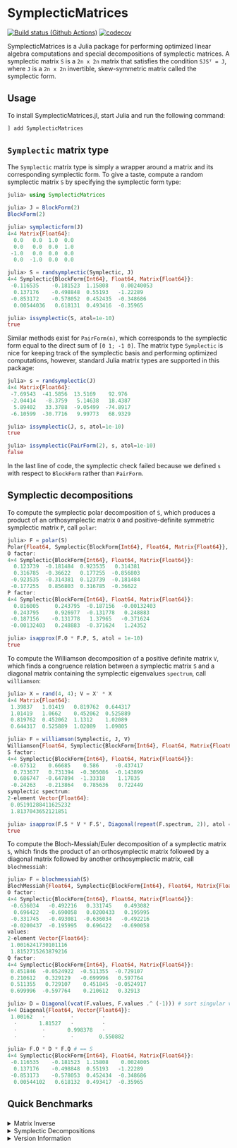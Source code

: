 # SymplecticMatrices

[![Build status (Github Actions)](https://github.com/apkille/SymplecticMatrices.jl/workflows/CI/badge.svg)](https://github.com/apkille/SymplecticMatrices.jl/actions)
[![codecov](https://codecov.io/github/apkille/SymplecticMatrices.jl/graph/badge.svg?token=JWMOD4FY6P)](https://codecov.io/github/apkille/SymplecticMatrices.jl)

SymplecticMatrices is a Julia package for performing optimized linear algebra computations and special decompositions of symplectic matrices. A symplectic matrix `S` is a `2n x 2n` matrix
that satisfies the condition `SJSᵀ = J`, where `J` is a `2n x 2n` invertible, skew-symmetric matrix called the symplectic form.

## Usage

To install SymplecticMatrices.jl, start Julia and run the following command:

```julia
] add SymplecticMatrices
```

## `Symplectic` matrix type

The `Symplectic` matrix type is simply a wrapper around a matrix and its corresponding symplectic form.
To give a taste, compute a random symplectic matrix `S` by specifying the symplectic form type:

```julia
julia> using SymplecticMatrices

julia> J = BlockForm(2)
BlockForm(2)

julia> symplecticform(J)
4×4 Matrix{Float64}:
  0.0   0.0  1.0  0.0
  0.0   0.0  0.0  1.0
 -1.0   0.0  0.0  0.0
  0.0  -1.0  0.0  0.0

julia> S = randsymplectic(Symplectic, J)
4×4 Symplectic{BlockForm{Int64}, Float64, Matrix{Float64}}:
 -0.116535    -0.181523  1.15808    0.00240053
  0.137176    -0.498848  0.55193   -1.22289
 -0.853172    -0.578052  0.452435  -0.348686
  0.00544036   0.618131  0.493416  -0.35965

julia> issymplectic(S, atol=1e-10)
true
```
Similar methods exist for `PairForm(n)`, which corresponds to the symplectic form equal to the direct
sum of `[0 1; -1 0]`. The matrix type `Symplectic` is nice for keeping track of the symplectic basis
and performing optimized computations, however, standard Julia matrix types are supported in this package:

```julia
julia> s = randsymplectic(J)
4×4 Matrix{Float64}:
 -7.69543  -41.5856  13.5169    92.976
 -2.04414   -8.3759   5.14638   18.4387
  5.89402   33.3788  -9.05499  -74.8917
 -6.10599  -30.7716   9.99773   68.9329

julia> issymplectic(J, s, atol=1e-10)
true

julia> issymplectic(PairForm(2), s, atol=1e-10)
false
```
In the last line of code, the symplectic check failed because we defined `s` with respect to `BlockForm` rather than `PairForm`.

## Symplectic decompositions

To compute the symplectic polar decomposition of `S`, which produces a product of an orthosymplectic matrix `O` and positive-definite symmetric symplectic matrix `P`, call `polar`:

```julia
julia> F = polar(S)
Polar{Float64, Symplectic{BlockForm{Int64}, Float64, Matrix{Float64}}, Symplectic{BlockForm{Int64}, Float64, Matrix{Float64}}}
O factor:
4×4 Symplectic{BlockForm{Int64}, Float64, Matrix{Float64}}:
  0.123739  -0.181484  0.923535   0.314381
  0.316785  -0.36622   0.177255  -0.856803
 -0.923535  -0.314381  0.123739  -0.181484
 -0.177255   0.856803  0.316785  -0.36622
P factor:
4×4 Symplectic{BlockForm{Int64}, Float64, Matrix{Float64}}:
  0.816005     0.243795  -0.187156  -0.00132403
  0.243795     0.926977  -0.131778   0.248883
 -0.187156    -0.131778   1.37965   -0.371624
 -0.00132403   0.248883  -0.371624   1.24352

julia> isapprox(F.O * F.P, S, atol = 1e-10)
true
```

To compute the Williamson decomposition of a positive definite matrix `V`, which finds a congruence relation between a symplectic matrix `S` and a diagonal matrix containing the symplectic eigenvalues `spectrum`, call `williamson`:

```julia
julia> X = rand(4, 4); V = X' * X
4×4 Matrix{Float64}:
 1.39837   1.01419   0.819762  0.644317
 1.01419   1.0662    0.452062  0.525889
 0.819762  0.452062  1.1312    1.02089
 0.644317  0.525889  1.02089   1.09805

julia> F = williamson(Symplectic, J, V)
Williamson{Float64, Symplectic{BlockForm{Int64}, Float64, Matrix{Float64}}, Vector{Float64}}
S factor:
4×4 Symplectic{BlockForm{Int64}, Float64, Matrix{Float64}}:
 -0.67512    0.66685    0.586     -0.437417
  0.733677   0.731394  -0.305086  -0.143899
  0.686747  -0.647894  -1.33318    1.17835
 -0.24263   -0.213864   0.785636   0.722449
symplectic spectrum:
2-element Vector{Float64}:
 0.05191288411625232
 1.8137043652121851

julia> isapprox(F.S * V * F.S', Diagonal(repeat(F.spectrum, 2)), atol = 1e-10)
true
```

To compute the Bloch-Messiah/Euler decomposition of a symplectic matrix `S`, which finds the product of an orthosymplectic matrix followed by a diagonal matrix followed by another orthosymplectic matrix, call `blochmessiah`:

```julia
julia> F = blochmessiah(S)
BlochMessiah{Float64, Symplectic{BlockForm{Int64}, Float64, Matrix{Float64}}, Vector{Float64}}
O factor:
4×4 Symplectic{BlockForm{Int64}, Float64, Matrix{Float64}}:
 -0.636034   -0.492216   0.331745    0.493082
  0.696422   -0.690058   0.0200433   0.195995
 -0.331745   -0.493081  -0.636034   -0.492216
 -0.0200437  -0.195995   0.696422   -0.690058
values:
2-element Vector{Float64}:
 1.0016241730101116
 1.8152715263879216
Q factor:
4×4 Symplectic{BlockForm{Int64}, Float64, Matrix{Float64}}:
 0.451846  -0.0524922  -0.511355  -0.729107
 0.210612   0.329129   -0.699996   0.597764
 0.511355   0.729107    0.451845  -0.0524917
 0.699996  -0.597764    0.210612   0.32913

julia> D = Diagonal(vcat(F.values, F.values .^ (-1))) # sort singular values in direct sum form
4×4 Diagonal{Float64, Vector{Float64}}:
 1.00162   ⋅        ⋅         ⋅ 
  ⋅       1.81527   ⋅         ⋅ 
  ⋅        ⋅       0.998378   ⋅ 
  ⋅        ⋅        ⋅        0.550882

julia> F.O * D * F.Q # == S
4×4 Symplectic{BlockForm{Int64}, Float64, Matrix{Float64}}:
 -0.116535    -0.181523  1.15808    0.0024005
  0.137176    -0.498848  0.55193   -1.22289
 -0.853173    -0.578053  0.452434  -0.348686
  0.00544102   0.618132  0.493417  -0.35965
```

## Quick Benchmarks

### 

<details>
  <summary>Matrix Inverse</summary>
<p>

```julia
julia> S = randsymplectic(Symplectic, BlockForm(100));

julia> @btime inv($S.data);
  650.084 μs (9 allocations: 414.30 KiB)

julia> @btime inv($S);
  279.875 μs (12 allocations: 1.22 MiB)
```

</p>
</details>


<details>
  <summary>Symplectic Decompositions</summary>
<p>

```julia
julia> @btime polar(S) setup=(S=randsymplectic(Symplectic, BlockForm(100)));
  6.826 ms (29 allocations: 3.08 MiB)

julia> @btime williamson(J, V) setup=(X=rand(200,200); V=X'*X; J=BlockForm(100));
  22.587 ms (129 allocations: 6.77 MiB)

julia> @btime blochmessiah(S) setup=(S=randsymplectic(Symplectic, BlockForm(100)));
  11.867 ms (64 allocations: 4.68 MiB)
```
<p>
</details>

<details>
  <summary>Version Information</summary>
<p>

```julia
julia> versioninfo()
Julia Version 1.11.1
Commit 8f5b7ca12ad (2024-10-16 10:53 UTC)
Build Info:
  Official https://julialang.org/ release
Platform Info:
  OS: macOS (arm64-apple-darwin22.4.0)
  CPU: 8 × Apple M1 Pro
  WORD_SIZE: 64
  LLVM: libLLVM-16.0.6 (ORCJIT, apple-m1)
Threads: 1 default, 0 interactive, 1 GC (on 6 virtual cores)
```
<p>
</details>